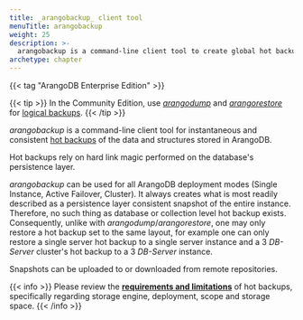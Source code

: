 ```yaml
---
title: _arangobackup_ client tool
menuTitle: arangobackup
weight: 25
description: >-
  arangobackup is a command-line client tool to create global hot backups of an ArangoDB instance
archetype: chapter
---
```

{{< tag "ArangoDB Enterprise Edition" >}}

{{< tip >}}
In the Community Edition, use [_arangodump_](../arangodump/_index.md) and
[_arangorestore_](../arangorestore/_index.md) for
[logical backups](../../../operations/backup-and-restore.md#logical-backups).
{{< /tip >}}

_arangobackup_ is a command-line client tool for instantaneous and
consistent [hot backups](../../../operations/backup-and-restore.md#hot-backups) of the data and
structures stored in ArangoDB.

Hot backups rely on hard link magic performed on the database's
persistence layer.

_arangobackup_ can be used for all ArangoDB deployment modes
(Single Instance, Active Failover, Cluster). It always creates what
is most readily described as a persistence layer consistent snapshot
of the entire instance. Therefore, no such thing as database or
collection level hot backup exists. Consequently, unlike with
_arangodump_/_arangorestore_, one may only restore a hot backup set to
the same layout, for example one can only restore a single server hot backup 
to a single server instance and a 3 _DB-Server_ cluster's hot backup to a 3
_DB-Server_ instance.

Snapshots can be uploaded to or downloaded from remote repositories.

{{< info >}}
Please review the
[**requirements and limitations**](../../../operations/backup-and-restore.md#hot-backup-limitations)
of hot backups, specifically regarding storage engine, deployment, scope
and storage space.
{{< /info >}}
